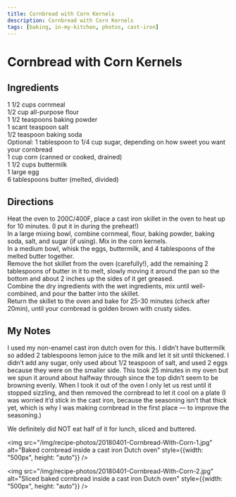 ```yaml
---
title: Cornbread with Corn Kernels
description: Cornbread with Corn Kernels
tags: [baking, in-my-kitchen, photos, cast-iron]
---
```


# Cornbread with Corn Kernels

## Ingredients
1 1/2 cups cornmeal  
1/2 cup all-purpose flour  
1 1/2 teaspoons baking powder  
1 scant teaspoon salt  
1/2 teaspoon baking soda  
Optional: 1 tablespoon to 1/4 cup sugar, depending on how sweet you want your cornbread  
1 cup corn (canned or cooked, drained)  
1 1/2 cups​ ​buttermilk  
1 large egg  
6 tablespoons butter (melted, divided)

## Directions
Heat the oven to 200C/400F, place a cast iron skillet in the oven to heat up for 10 minutes. (I put it in during the preheat!)  
In a large mixing bowl, combine cornmeal, flour, baking powder, baking soda, salt, and sugar (if using). Mix in the corn kernels.  
In a medium bowl, whisk the eggs, buttermilk, and 4 tablespoons of the melted butter together.  
Remove the hot skillet from the oven (carefully!), add the remaining 2 tablespoons of butter in it to melt, slowly moving it around the pan so the bottom and about 2 inches up the sides of it get greased.  
Combine the dry ingredients with the wet ingredients, mix until well-combined, and pour the batter into the skillet.  
Return the skillet to the oven and bake for 25-30 minutes (check after 20min), until your cornbread is golden brown with crusty sides.

## My Notes
I used my non-enamel cast iron dutch oven for this. I didn’t have buttermilk so added 2 tablespoons lemon juice to the milk and let it sit until thickened. I didn’t add any sugar, only used about 1/2 teaspoon of salt, and used 2 eggs because they were on the smaller side. This took 25 minutes in my oven but we spun it around about halfway through since the top didn’t seem to be browning evenly. When I took it out of the oven I only let us rest until it stopped sizzling, and then removed the cornbread to let it cool on a plate (I was worried it’d stick in the cast iron, because the seasoning isn’t that thick yet, which is why I was making cornbread in the first place — to improve the seasoning.)

We definitely did NOT eat half of it for lunch, sliced and buttered.

<img src="/img/recipe-photos/20180401-Cornbread-With-Corn-1.jpg" alt="Baked cornbread inside a cast iron Dutch oven" style={{width: "500px", height: "auto"}} />

<img src="/img/recipe-photos/20180401-Cornbread-With-Corn-2.jpg" alt="Sliced baked cornbread inside a cast iron Dutch oven" style={{width: "500px", height: "auto"}} />